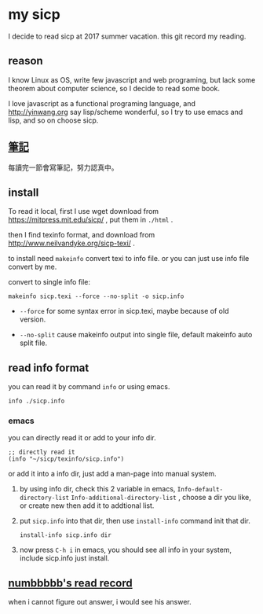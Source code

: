 # my sicp
I decide to read sicp at 2017 summer vacation.
this git record my reading.

## reason
I know Linux as OS, write few javascript and web programing,
but lack some theorem about computer science,
so I decide to read some book.

I love javascript as a functional programing language,
and <http://yinwang.org> say lisp/scheme wonderful,
so I try to use emacs and lisp, and so on choose sicp.

## [筆記](exercise)
每讀完一節會寫筆記，努力認真中。

## install
To read it local, first I use wget download from
<https://mitpress.mit.edu/sicp/> , put them in `./html` .

then I find texinfo format,
and download from <http://www.neilvandyke.org/sicp-texi/> .

to install need `makeinfo` convert texi to info file.
or you can just use info file convert by me.

convert to single info file:

    makeinfo sicp.texi --force --no-split -o sicp.info

  - `--force` for some syntax error in sicp.texi,
    maybe because of old version.
    
  - `--no-split` cause makeinfo output into single file,
    default makeinfo auto split file.


## read info format
you can read it by command `info` or using emacs.

    info ./sicp.info

### emacs
you can directly read it or add to your info dir.

    ;; directly read it
    (info "~/sicp/texinfo/sicp.info") 

or add it into a info dir, just add a man-page into manual system.

 1. by using info dir, check this 2 variable in emacs,
    `Info-default-directory-list` `Info-additional-directory-list` ,
    choose a dir you like, or create new then add it to addtional list.

 2. put `sicp.info` into that dir, 
    then use `install-info` command init that dir.

        install-info sicp.info dir

 3. now press `C-h i` in emacs, 
    you should see all info in your system,
    include sicp.info just install.
    

## [numbbbbb's read record](https://github.com/numbbbbb/sicp)
when i cannot figure out answer, i would see his answer.
